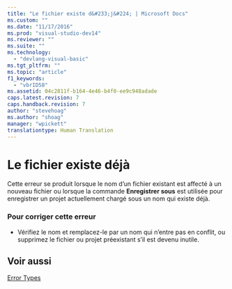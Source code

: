```yaml
---
title: "Le fichier existe d&#233;j&#224; | Microsoft Docs"
ms.custom: ""
ms.date: "11/17/2016"
ms.prod: "visual-studio-dev14"
ms.reviewer: ""
ms.suite: ""
ms.technology: 
  - "devlang-visual-basic"
ms.tgt_pltfrm: ""
ms.topic: "article"
f1_keywords: 
  - "vbrID58"
ms.assetid: 04c2811f-b164-4e46-b4f0-ee9c948adade
caps.latest.revision: 7
caps.handback.revision: 7
author: "stevehoag"
ms.author: "shoag"
manager: "wpickett"
translationtype: Human Translation
---
```

# Le fichier existe d&#233;j&#224;
Cette erreur se produit lorsque le nom d’un fichier existant est affecté à un nouveau fichier ou lorsque la commande **Enregistrer sous** est utilisée pour enregistrer un projet actuellement chargé sous un nom qui existe déjà.  
  
### Pour corriger cette erreur  
  
-   Vérifiez le nom et remplacez\-le par un nom qui n’entre pas en conflit, ou supprimez le fichier ou projet préexistant s’il est devenu inutile.  
  
## Voir aussi  
 [Error Types](../../visual-basic/programming-guide/language-features/error-types.md)